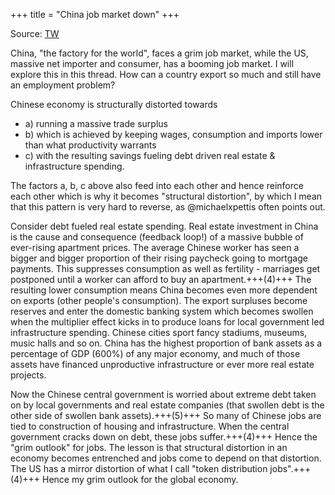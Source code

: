 +++
title = "China job market down"
+++

Source: [TW](https://unrollthread.com/t/1523520634311315456/)


China, "the factory for the world", faces a grim job market, while the US, massive net importer and consumer, has a booming job market. I will explore this in this thread. How can a country export so much and still have an employment problem?

Chinese economy is structurally distorted towards 

- a) running a massive trade surplus 
- b) which is achieved by keeping wages, consumption and imports lower than what productivity warrants 
- c) with the resulting savings fueling debt driven real estate & infrastructure spending.

The factors a, b, c above also feed into each other and hence reinforce each other which is why it becomes "structural distortion", by which I mean that this pattern is very hard to reverse, as @michaelxpettis often points out. 

Consider debt fueled real estate spending. Real estate investment in China is the cause and consequence (feedback loop!) of a massive bubble of ever-rising apartment prices. The average Chinese worker has seen a bigger and bigger proportion of their rising paycheck going to mortgage payments. This suppresses consumption as well as fertility - marriages get postponed until a worker can afford to buy an apartment.+++(4)+++ The resulting lower consumption means China becomes even more dependent on exports (other people's consumption). The export surpluses become reserves and enter the domestic banking system which becomes swollen when the multiplier effect kicks in to produce loans for local government led infrastructure spending. Chinese cities sport fancy stadiums, museums, music halls and so on. China has the highest proportion of bank assets as a percentage of GDP (600%) of any major economy, and much of those assets have financed unproductive infrastructure or ever more real estate projects. 

Now the Chinese central government is worried about extreme debt taken on by local governments and real estate companies (that swollen debt is the other side of swollen bank assets).+++(5)+++ So many of Chinese jobs are tied to construction of housing and infrastructure. When the central government cracks down on debt, these jobs suffer.+++(4)+++ Hence the "grim outlook" for jobs. The lesson is that structural distortion in an economy becomes entrenched and jobs come to depend on that distortion. The US has a mirror distortion of what I call "token distribution jobs".+++(4)+++ Hence my grim outlook for the global economy.